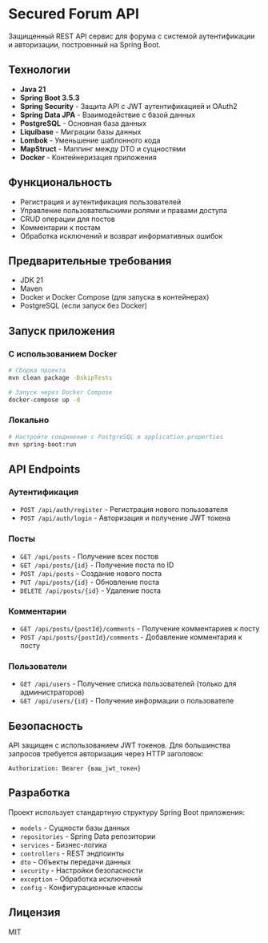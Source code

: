 # Secured Forum API

Защищенный REST API сервис для форума с системой аутентификации и авторизации, построенный на Spring Boot.

## Технологии

- **Java 21**
- **Spring Boot 3.5.3**
- **Spring Security** - Защита API с JWT аутентификацией и OAuth2
- **Spring Data JPA** - Взаимодействие с базой данных
- **PostgreSQL** - Основная база данных
- **Liquibase** - Миграции базы данных
- **Lombok** - Уменьшение шаблонного кода
- **MapStruct** - Маппинг между DTO и сущностями
- **Docker** - Контейнеризация приложения

## Функциональность

- Регистрация и аутентификация пользователей
- Управление пользовательскими ролями и правами доступа
- CRUD операции для постов
- Комментарии к постам
- Обработка исключений и возврат информативных ошибок

## Предварительные требования

- JDK 21
- Maven
- Docker и Docker Compose (для запуска в контейнерах)
- PostgreSQL (если запуск без Docker)

## Запуск приложения

### С использованием Docker

```bash
# Сборка проекта
mvn clean package -DskipTests

# Запуск через Docker Compose
docker-compose up -d
```

### Локально

```bash
# Настройте соединение с PostgreSQL в application.properties
mvn spring-boot:run
```

## API Endpoints

### Аутентификация
- `POST /api/auth/register` - Регистрация нового пользователя
- `POST /api/auth/login` - Авторизация и получение JWT токена

### Посты
- `GET /api/posts` - Получение всех постов
- `GET /api/posts/{id}` - Получение поста по ID
- `POST /api/posts` - Создание нового поста
- `PUT /api/posts/{id}` - Обновление поста
- `DELETE /api/posts/{id}` - Удаление поста

### Комментарии
- `GET /api/posts/{postId}/comments` - Получение комментариев к посту
- `POST /api/posts/{postId}/comments` - Добавление комментария к посту

### Пользователи
- `GET /api/users` - Получение списка пользователей (только для администраторов)
- `GET /api/users/{id}` - Получение информации о пользователе

## Безопасность

API защищен с использованием JWT токенов. Для большинства запросов требуется авторизация через HTTP заголовок:

```
Authorization: Bearer {ваш_jwt_токен}
```

## Разработка

Проект использует стандартную структуру Spring Boot приложения:

- `models` - Сущности базы данных
- `repositories` - Spring Data репозитории
- `services` - Бизнес-логика
- `controllers` - REST эндпоинты
- `dto` - Объекты передачи данных
- `security` - Настройки безопасности
- `exception` - Обработка исключений
- `config` - Конфигурационные классы

## Лицензия

MIT
